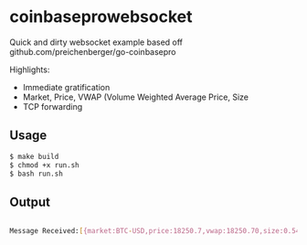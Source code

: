 # coinbaseprowebsocket
Quick and dirty websocket example based off github.com/preichenberger/go-coinbasepro

Highlights:

- Immediate gratification
- Market, Price, VWAP (Volume Weighted Average Price, Size
- TCP forwarding

## Usage
```sh
$ make build
$ chmod +x run.sh
$ bash run.sh
```

## Output

```sh

Message Received:[{market:BTC-USD,price:18250.7,vwap:18250.70,size:0.54801177}]   

```
